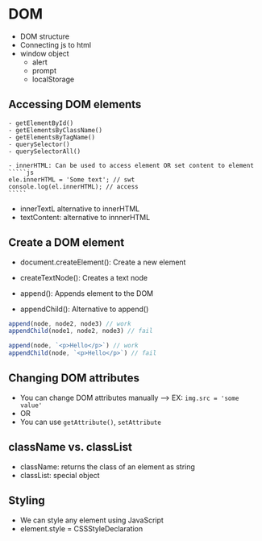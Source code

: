# DOM 

- DOM structure 
- Connecting js to html 
- window object 
    - alert
    - prompt 
    - localStorage 

## Accessing DOM elements 
    - getElementById()
    - getElementsByClassName()
    - getElementsByTagName()
    - querySelector()
    - querySelectorAll()

    - innerHTML: Can be used to access element OR set content to element 
    `````js
    ele.innerHTML = 'Some text'; // swt
    console.log(el.innerHTML); // access
    `````
- innerTextL alternative to innerHTML
- textContent: alternative to innnerHTML 

## Create a DOM element 
- document.createElement(): Create a new element 
- createTextNode(): Creates a text node 

- append(): Appends element to the DOM 
- appendChild(): Alternative to append()
````js
append(node, node2, node3) // work
appendChild(node1, node2, node3) // fail 

append(node, `<p>Hello</p>`) // work
appendChild(node, `<p>Hello</p>`) // fail 
````

## Changing DOM attributes 

- You can change DOM attributes manually --> EX: `img.src = 'some value'`
- OR
- You can use `getAttribute()`, `setAttribute`

## className vs. classList 
- className: returns the class of an element as string 
- classList: special object  

## Styling 
- We can style any element using JavaScript 
- element.style = CSSStyleDeclaration 